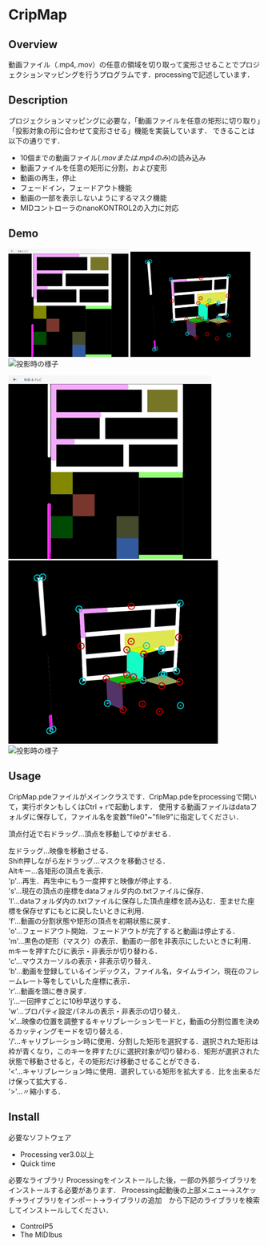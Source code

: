 # CripMap

## Overview
動画ファイル（.mp4,.mov）の任意の領域を切り取って変形させることでプロジェクションマッピングを行うプログラムです．processingで記述しています．

## Description
プロジェクションマッピングに必要な，「動画ファイルを任意の矩形に切り取り」「投影対象の形に合わせて変形させる」機能を実装しています．
できることは以下の通りです．


* 10個までの動画ファイル(*.movまたは.mp4のみ*)の読み込み
* 動画ファイルを任意の矩形に分割，および変形
* 動画の再生，停止
* フェードイン，フェードアウト機能
* 動画の一部を表示しないようにするマスク機能
* MIDコントローラのnanoKONTROL2の入力に対応


## Demo
<img src="img/1.png" width="240px" alt="元の動画ファイル">
<img src="img/2.png" width="240px" alt="変形後の様子">
<img src="img/3.gif" width="240px" alt="投影時の様子">

![元の動画ファイル](img/1.png)
![変形後の様子](img/2.png)
![投影時の様子](img/3.gif)


## Usage
CripMap.pdeファイルがメインクラスです．CripMap.pdeをprocessingで開いて，実行ボタンもしくはCtrl + rで起動します．
使用する動画ファイルはdataフォルダに保存して，ファイル名を変数"file0"~"file9"に指定してください．

頂点付近で右ドラッグ...頂点を移動してゆがませる．

左ドラッグ...映像を移動させる．  
Shift押しながら左ドラッグ...マスクを移動させる．  
Altキー...各矩形の頂点を表示．  
'p'...再生．再生中にもう一度押すと映像が停止する．  
's'...現在の頂点の座標をdataフォルダ内の.txtファイルに保存．  
'l'...dataフォルダ内の.txtファイルに保存した頂点座標を読み込む．歪ませた座標を保存せずにもとに戻したいときに利用．  
'f'...動画の分割状態や矩形の頂点を初期状態に戻す．  
'o'...フェードアウト開始．フェードアウトが完了すると動画は停止する．  
'm'...黒色の矩形（マスク）の表示．動画の一部を非表示にしたいときに利用．mキーを押すたびに表示・非表示が切り替わる．  
'c'...マウスカーソルの表示・非表示切り替え．  
'b'...動画を登録しているインデックス，ファイル名，タイムライン，現在のフレームレート等をしていした座標に表示．  
'r'...動画を頭に巻き戻す．  
'j'...一回押すごとに10秒早送りする．  
'w'...プロパティ設定パネルの表示・非表示の切り替え．  
'x'...映像の位置を調整するキャリブレーションモードと，動画の分割位置を決めるカッティングモードを切り替える．  
'/'...キャリブレーション時に使用．分割した矩形を選択する．選択された矩形は枠が青くなり，このキーを押すたびに選択対象が切り替わる．矩形が選択された状態で移動させると，その矩形だけ移動させることができる．  
'<'...キャリブレーション時に使用．選択している矩形を拡大する．比を出来るだけ保って拡大する．  
'>'...〃縮小する．  


## Install
必要なソフトウェア
* Processing ver3.0以上
* Quick time


必要なライブラリ
Processingをインストールした後，一部の外部ライブラリをインストールする必要があります．
Processing起動後の上部メニュー->スケッチ->ライブラリをインポート->ライブラリの追加　から下記のライブラリを検索してインストールしてください．

* ControlP5
* The MIDIbus

